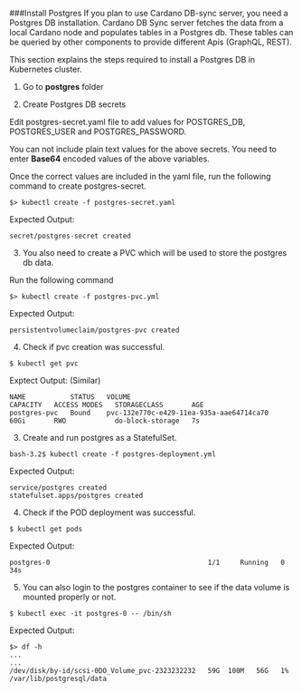 ###Install Postgres
If you plan to use Cardano DB-sync server, you need a Postgres DB installation. Cardano DB Sync server fetches the data
from a local Cardano node and populates tables in a Postgres db. These tables can be queried by other components
to provide different Apis (GraphQL, REST).

This section explains the steps required to install a Postgres DB in Kubernetes cluster.

1. Go to **postgres** folder

2. Create Postgres DB secrets
  
 Edit postgres-secret.yaml file to add values for  POSTGRES_DB, POSTGRES_USER and POSTGRES_PASSWORD. 
 
 You can not include plain text values for the above secrets. You need to enter **Base64** encoded values of the above 
 variables. 
 
 Once the correct values are included in the yaml file, run the following command to create postgres-secret.
 
 ```$xslt
$> kubectl create -f postgres-secret.yaml
```

Expected Output:
```$xslt
secret/postgres-secret created
```

3. You also need to create a PVC which will be used to store the postgres db data. 

Run the following command
```
$> kubectl create -f postgres-pvc.yml
```

Expected Output:

```
persistentvolumeclaim/postgres-pvc created
```

4. Check if pvc creation was successful.
```
$ kubectl get pvc
```

Exptect Output: (Similar)
```
NAME           STATUS   VOLUME                                     CAPACITY   ACCESS MODES   STORAGECLASS       AGE
postgres-pvc   Bound    pvc-132e770c-e429-11ea-935a-aae64714ca70   60Gi       RWO            do-block-storage   7s
```

3. Create and run postgres as a StatefulSet.
```
bash-3.2$ kubectl create -f postgres-deployment.yml
```

Expected Output:

```
service/postgres created
statefulset.apps/postgres created
```

4. Check if the POD deployment was successful.

```
$ kubectl get pods
```

Expected Output:

```$xslt
postgres-0                                       1/1     Running   0          34s
```

5. You can also login to the postgres container to see if the data volume is mounted properly or not.

```
$ kubectl exec -it postgres-0 -- /bin/sh
```

Expected Output:

```
$> df -h
...
...
/dev/disk/by-id/scsi-0DO_Volume_pvc-2323232232   59G  100M   56G   1% /var/lib/postgresql/data
```
